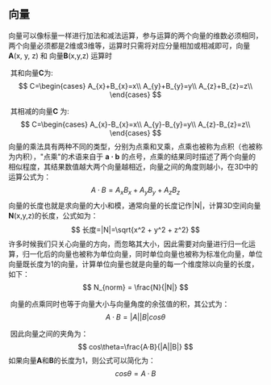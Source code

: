 ## 向量

​	向量可以像标量一样进行加法和减法运算，参与运算的两个向量的维数必须相同，两个向量必须都是2维或3维等，运算时只需将对应分量相加或相减即可，向量**A**(x, y, z) 和 向量**B**(x,y,z) 运算时

​	其和向量**C**为:
$$
C=\begin{cases}
A_{x}+B_{x}=x\\
A_{y}+B_{y}=y\\
A_{z}+B_{z}=z\\
\end{cases}
$$


​	其相减的向量**C** 为:
$$
C=\begin{cases}
A_{x}-B_{x}=x\\
A_{y}-B_{y}=y\\
A_{z}-B_{z}=z\\
\end{cases}
$$
​	向量的乘法具有两种不同的类型，分别为点乘和叉乘，点乘也被称为点积（也被称为内积），"点乘"的术语来自于 **a · b** 的点号，点乘的结果同时描述了两个向量的相似程度，其结果数值越大两个向量越相近，向量之间的角度则越小，在3D中的运算公式为：
$$
A·B=A_{x}B_{x}+A_{y}B_{y}+A_{z}B_{z}
$$
 	向量的长度也就是求向量的大小和模，通常向量的长度记作|N|，计算3D空间向量**N**(x,y,z)的长度，公式如为：
$$
长度=|N|=\sqrt{x^2 + y^2 + z^2}
$$
​	许多时候我们只关心向量的方向，而忽略其大小，因此需要对向量进行归一化运算，归一化后的向量也被称为单位向量，同时单位向量也被称为标准化向量，单位向量既长度为1的向量，计算单位向量也就是向量的每一个维度除以向量的长度，如下：
$$
N_{norm} = \frac{N}{|N|}
$$

​	向量的点乘同时也等于向量大小与向量角度的余弦值的积，其公式为：
$$
A·B=|A||B|cos\theta
$$

​	因此向量之间的夹角为：
$$
cos\theta=\frac{A·B}{|A||B|}
$$
​	如果向量**A**和**B**的长度为1，则公式可以简化为：
$$
cos\theta=A·B
$$
